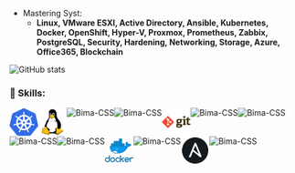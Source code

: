 - Mastering Syst:
  - **Linux, VMware ESXI, Active Directory, Ansible, Kubernetes, Docker, OpenShift, Hyper-V, Proxmox, Prometheus, Zabbix, PostgreSQL, Security, Hardening, Networking, Storage, Azure, Office365, Blockchain**
    
![GitHub stats](https://github-readme-stats.vercel.app/api?username=faruk-guler&show_icons=true&theme=transparent)

### 🔧 Skills:

<img align="left" alt="Kubernetes" width="50px" src="https://raw.githubusercontent.com/github/explore/cebd63002168a05a6a642f309227eefeccd92950/topics/kubernetes/kubernetes.png" />
<img align="left" alt="linux" width="50px" src="https://raw.githubusercontent.com/github/explore/cebd63002168a05a6a642f309227eefeccd92950/topics/linux/linux.png" />
<img align="left" alt="Bima-CSS" height="50" src="https://symbols.getvecta.com/stencil_27/4_active-directory.0d97ea0de6.svg">
<img align="left" alt="Bima-CSS" height="50" src="https://www.logo.wine/a/logo/OpenShift/OpenShift-Logo.wine.svg">
<img align="left" alt="Git" width="50px" src="https://raw.githubusercontent.com/github/explore/80688e429a7d4ef2fca1e82350fe8e3517d3494d/topics/git/git.png" />
<img align="left" alt="Bima-CSS" height="50" src="https://www.rancher.com/assets/img/logos/rancher-suse-logo-stacked-color.svg">
<img align="left" alt="Bima-CSS" height="50" src="https://ict-berlin.de/wp-content/uploads/2024/10/proxmox-logo-stacked-color.svg">
<img align="left" alt="Bima-CSS" height="50" src="https://cdn.worldvectorlogo.com/logos/vmware.svg">
<img align="left" alt="Bima-CSS" height="50" src="https://cdn.jsdelivr.net/gh/devicons/devicon/icons/bash/bash-plain.svg">
<img align="left" alt="docker" width="50px" src="https://raw.githubusercontent.com/github/explore/cebd63002168a05a6a642f309227eefeccd92950/topics/docker/docker.png" />
<img align="left" alt="Bima-CSS" height="50" src="https://cdn.worldvectorlogo.com/logos/windows.svg">
<img align="left" alt="Ansible" width="50px" src="https://raw.githubusercontent.com/github/explore/78df643247d429f6cc873026c0622819ad797942/topics/ansible/ansible.png" />
<img align="left" alt="Bima-CSS" height="50" src="https://ofmark.com/media/45496/catalog/80000811-01.jpg">
<br />
